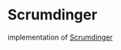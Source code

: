 # Scrumdinger
implementation of [Scrumdinger](https://developer.apple.com/tutorials/app-dev-training/getting-started-with-scrumdinger)
